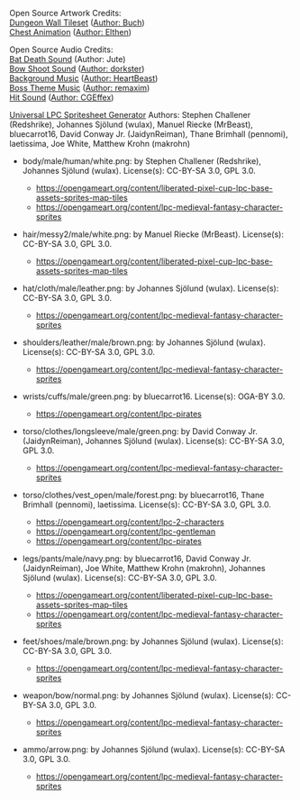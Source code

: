 Open Source Artwork Credits:  
[Dungeon Wall Tileset](https://opengameart.org/content/dungeon-tileset) ([Author: Buch](https://opengameart.org/users/buch))  
[Chest Animation](https://elthen.itch.io/pixel-art-destructible-objects) ([Author: Elthen](https://elthen.itch.io/))  

Open Source Audio Credits:  
[Bat Death Sound](https://opengameart.org/content/items-door-fire-weapon-hits) (Author: Jute)  
[Bow Shoot Sound](https://opengameart.org/content/bow-arrow-shot) ([Author: dorkster](https://opengameart.org/users/dorkster))  
[Background Music](https://github.com/uheartbeast/youtube-tutorials/blob/master/Action%20RPG/Action%20RPG%20Resources.zip) ([Author: HeartBeast](https://www.youtube.com/channel/UCrHQNOyU1q6BFEfkNq2CYMA))  
[Boss Theme Music](https://opengameart.org/content/boss-theme) ([Author: remaxim](https://opengameart.org/users/remaxim))  
[Hit Sound](https://opengameart.org/content/punch-slap-n-kick) ([Author: CGEffex](https://freesound.org/people/CGEffex/))

[Universal LPC Spritesheet Generator](https://sanderfrenken.github.io/Universal-LPC-Spritesheet-Character-Generator/)
Authors: Stephen Challener (Redshrike), Johannes Sjölund (wulax), Manuel Riecke (MrBeast), bluecarrot16, David Conway Jr. (JaidynReiman), Thane Brimhall (pennomi), laetissima, Joe White, Matthew Krohn (makrohn)

- body/male/human/white.png: by Stephen Challener (Redshrike), Johannes Sjölund (wulax). License(s): CC-BY-SA 3.0, GPL 3.0. 
    - https://opengameart.org/content/liberated-pixel-cup-lpc-base-assets-sprites-map-tiles
    - https://opengameart.org/content/lpc-medieval-fantasy-character-sprites

- hair/messy2/male/white.png: by Manuel Riecke (MrBeast). License(s): CC-BY-SA 3.0, GPL 3.0. 
    - https://opengameart.org/content/liberated-pixel-cup-lpc-base-assets-sprites-map-tiles

- hat/cloth/male/leather.png: by Johannes Sjölund (wulax). License(s): CC-BY-SA 3.0, GPL 3.0. 
    - https://opengameart.org/content/lpc-medieval-fantasy-character-sprites

- shoulders/leather/male/brown.png: by Johannes Sjölund (wulax). License(s): CC-BY-SA 3.0, GPL 3.0. 
    - https://opengameart.org/content/lpc-medieval-fantasy-character-sprites

- wrists/cuffs/male/green.png: by bluecarrot16. License(s): OGA-BY 3.0. 
    - https://opengameart.org/content/lpc-pirates

- torso/clothes/longsleeve/male/green.png: by David Conway Jr. (JaidynReiman), Johannes Sjölund (wulax). License(s): CC-BY-SA 3.0, GPL 3.0. 
    - https://opengameart.org/content/lpc-medieval-fantasy-character-sprites

- torso/clothes/vest_open/male/forest.png: by bluecarrot16, Thane Brimhall (pennomi), laetissima. License(s): CC-BY-SA 3.0, GPL 3.0. 
    - https://opengameart.org/content/lpc-2-characters
    - https://opengameart.org/content/lpc-gentleman
    - https://opengameart.org/content/lpc-pirates

- legs/pants/male/navy.png: by bluecarrot16, David Conway Jr. (JaidynReiman), Joe White, Matthew Krohn (makrohn), Johannes Sjölund (wulax). License(s): CC-BY-SA 3.0, GPL 3.0. 
    - https://opengameart.org/content/liberated-pixel-cup-lpc-base-assets-sprites-map-tiles
    - https://opengameart.org/content/lpc-medieval-fantasy-character-sprites

- feet/shoes/male/brown.png: by Johannes Sjölund (wulax). License(s): CC-BY-SA 3.0, GPL 3.0. 
    - https://opengameart.org/content/lpc-medieval-fantasy-character-sprites

- weapon/bow/normal.png: by Johannes Sjölund (wulax). License(s): CC-BY-SA 3.0, GPL 3.0. 
    - https://opengameart.org/content/lpc-medieval-fantasy-character-sprites

- ammo/arrow.png: by Johannes Sjölund (wulax). License(s): CC-BY-SA 3.0, GPL 3.0. 
    - https://opengameart.org/content/lpc-medieval-fantasy-character-sprites
